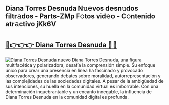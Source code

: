 ## Diana Torres Desnuda N𝚞𝚎vos desn𝚞dos filtr𝚊dos - Parts-ZMp F𝚘tos vid𝚎o - C𝚘ntenido atr𝚊ctivo jKk6V

# <h2><a href="http://mb5q5yp.tromn.icu/?c=Diana+Torres+Desnuda">🔗👉👉👉 Diana Torres Desnuda 🔗🔗</a></h2>

[![Diana Torres Desnuda nuevo](https://i.imgur.com/pEAQMta.gif)](http://mb5q5yp.tromn.icu/?c=Diana+Torres+Desnuda)
Diana Torres Desnuda, una figura multifacética y polarizadora, desafía la comprensión simple. Su enfoque único para crear una presencia en línea ha fascinado y provocado observadores, generando debates sobre moralidad, autorrepresentación y las complejidades de las sociedades digitales. A pesar de la ambigüedad de sus intenciones, su huella en la comunidad virtual es imborrable. Con una determinación inquebrantable y un encanto innegable, la influencia de Diana Torres Desnuda en la comunidad digital es profunda.
